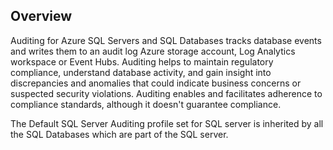 ## Overview

Auditing for Azure SQL Servers and SQL Databases tracks database events and writes them to an audit log Azure storage account, Log Analytics workspace or Event Hubs. Auditing helps to maintain regulatory compliance, understand database activity, and gain insight into discrepancies and anomalies that could indicate business concerns or suspected security violations. Auditing enables and facilitates adherence to compliance standards, although it doesn't guarantee compliance.

The Default SQL Server Auditing profile set for SQL server is inherited by all the SQL Databases which are part of the SQL server.